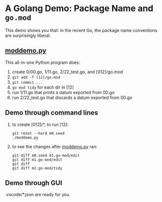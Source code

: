 # A Golang Demo: Package Name and `go.mod`

This demo shows you that:
in the recent Go, the package name conventions are surprisingly liberal.

## [moddemo.py](moddemo.py)

This all-in-one Python program does:
1. create 0/00.go, 1/11.go, 2/22_test.go, and [012]/go.mod
1. `git add -f [12]/go.mod`
1. `git commit ...` 
1. `go mod tidy` for each dir in [12]
1. run 1/11.go that prints a datum exported from 00.go
1. run 2/22_test.go that discards a datum exported from 00.go

## Demo through command lines

1. to create [012]/*, to run [12]:
   ```shell
   git reset --hard m0.seed
   ./moddemo.py
   ```
1. to see the changes after [moddemo.py](moddemo.py) ran:
   ```shell
   git diff m0.seed m1.go-mod/edit
   git diff m1.go-mod/edit
   git diff
   git diff m2.go-mod/tidy
   ```

## Demo through GUI

.vscode/*.json are ready for you.
